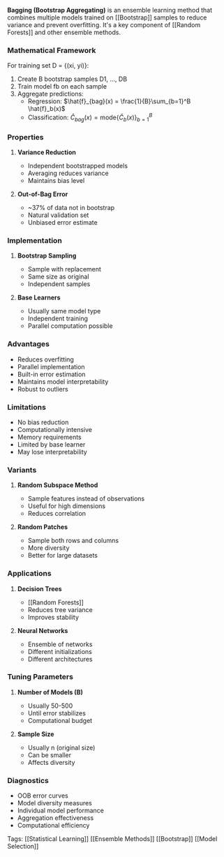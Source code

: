 **Bagging (Bootstrap Aggregating)** is an ensemble learning method that combines multiple models trained on [[Bootstrap]] samples to reduce variance and prevent overfitting. It's a key component of [[Random Forests]] and other ensemble methods.

### Mathematical Framework

For training set D = {(xi, yi)}:
1. Create B bootstrap samples D1, ..., DB
2. Train model fb on each sample
3. Aggregate predictions:
   - Regression: $\hat{f}_{bag}(x) = \frac{1}{B}\sum_{b=1}^B \hat{f}_b(x)$
   - Classification: $\hat{C}_{bag}(x) = \text{mode}\{\hat{C}_b(x)\}_{b=1}^B$

### Properties

1. **Variance Reduction**
   - Independent bootstrapped models
   - Averaging reduces variance
   - Maintains bias level

2. **Out-of-Bag Error**
   - ~37% of data not in bootstrap
   - Natural validation set
   - Unbiased error estimate

### Implementation

1. **Bootstrap Sampling**
   - Sample with replacement
   - Same size as original
   - Independent samples

2. **Base Learners**
   - Usually same model type
   - Independent training
   - Parallel computation possible

### Advantages
- Reduces overfitting
- Parallel implementation
- Built-in error estimation
- Maintains model interpretability
- Robust to outliers

### Limitations
- No bias reduction
- Computationally intensive
- Memory requirements
- Limited by base learner
- May lose interpretability

### Variants

1. **Random Subspace Method**
   - Sample features instead of observations
   - Useful for high dimensions
   - Reduces correlation

2. **Random Patches**
   - Sample both rows and columns
   - More diversity
   - Better for large datasets

### Applications

1. **Decision Trees**
   - [[Random Forests]]
   - Reduces tree variance
   - Improves stability

2. **Neural Networks**
   - Ensemble of networks
   - Different initializations
   - Different architectures

### Tuning Parameters

1. **Number of Models (B)**
   - Usually 50-500
   - Until error stabilizes
   - Computational budget

2. **Sample Size**
   - Usually n (original size)
   - Can be smaller
   - Affects diversity

### Diagnostics
- OOB error curves
- Model diversity measures
- Individual model performance
- Aggregation effectiveness
- Computational efficiency

Tags:
[[Statistical Learning]]
[[Ensemble Methods]]
[[Bootstrap]]
[[Model Selection]]
